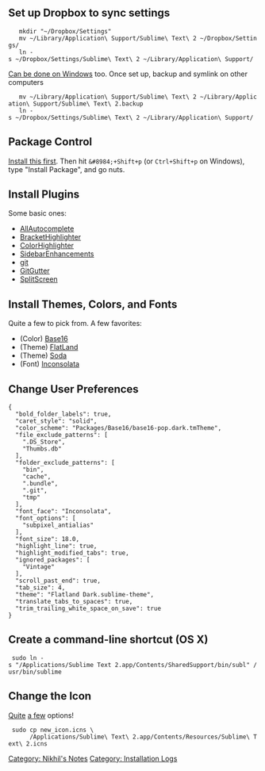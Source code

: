 Set up Dropbox to sync settings
-------------------------------

`   mkdir "~/Dropbox/Settings"`  
`   mv ~/Library/Application\ Support/Sublime\ Text\ 2 ~/Dropbox/Settings/`  
`   ln -s ~/Dropbox/Settings/Sublime\ Text\ 2 ~/Library/Application\ Support/`

[Can be done on
Windows](http://misfoc.us/post/18018400006/syncing-sublime-text-2-settings-via-dropbox)
too. Once set up, backup and symlink on other computers

`   mv ~/Library/Application\ Support/Sublime\ Text\ 2 ~/Library/Application\ Support/Sublime\ Text\ 2.backup`  
`   ln -s ~/Dropbox/Settings/Sublime\ Text\ 2 ~/Library/Application\ Support/`

Package Control
---------------

[Install this first](https://sublime.wbond.net/installation). Then hit
`&#8984;+Shift+p` (or `Ctrl+Shift+p` on Windows), type "Install
Package", and go nuts.

Install Plugins
---------------

Some basic ones:

-   [AllAutocomplete](https://github.com/alienhard/SublimeAllAutocomplete)
-   [BracketHighlighter](https://github.com/facelessuser/BracketHighlighter)
-   [ColorHighlighter](https://github.com/Monnoroch/ColorHighlighter)
-   [SidebarEnhancements](https://github.com/titoBouzout/SideBarEnhancements)
-   [git](https://github.com/kemayo/sublime-text-2-git/wiki)
-   [GitGutter](https://github.com/jisaacks/GitGutter)
-   [SplitScreen](https://github.com/spadgos/sublime-SplitScreen)

Install Themes, Colors, and Fonts
---------------------------------

Quite a few to pick from. A few favorites:

-   (Color) [Base16](https://github.com/chriskempson/base16)
-   (Theme) [FlatLand](https://github.com/thinkpixellab/flatland)
-   (Theme) [Soda](https://github.com/buymeasoda/soda-theme/)
-   (Font)
    [Inconsolata](http://levien.com/type/myfonts/inconsolata.html)

Change User Preferences
-----------------------

    {
      "bold_folder_labels": true,
      "caret_style": "solid",
      "color_scheme": "Packages/Base16/base16-pop.dark.tmTheme",
      "file_exclude_patterns": [
        ".DS_Store",
        "Thumbs.db"
      ],
      "folder_exclude_patterns": [
        "bin",
        "cache",
        ".bundle",
        ".git",
        "tmp"
      ],
      "font_face": "Inconsolata",
      "font_options": [
        "subpixel_antialias"
      ],
      "font_size": 18.0,
      "highlight_line": true,
      "highlight_modified_tabs": true,
      "ignored_packages": [
        "Vintage"
      ],
      "scroll_past_end": true,
      "tab_size": 4,
      "theme": "Flatland Dark.sublime-theme",
      "translate_tabs_to_spaces": true,
      "trim_trailing_white_space_on_save": true
    }

Create a command-line shortcut (OS X)
-------------------------------------

` sudo ln -s "/Applications/Sublime Text 2.app/Contents/SharedSupport/bin/subl" /usr/bin/sublime`

Change the Icon
---------------

[Quite](http://flynnduism.com/alternative-icons-for-sublime-text/) [a
few](http://dribbble.com/lucifr/buckets/32936-Sublime-Text-2-Replacement-Icons)
options!

` sudo cp new_icon.icns \`  
`      /Applications/Sublime\ Text\ 2.app/Contents/Resources/Sublime\ Text\ 2.icns`

[Category: Nikhil's Notes](Category:_Nikhil's_Notes "wikilink")
[Category: Installation Logs](Category:_Installation_Logs "wikilink")
